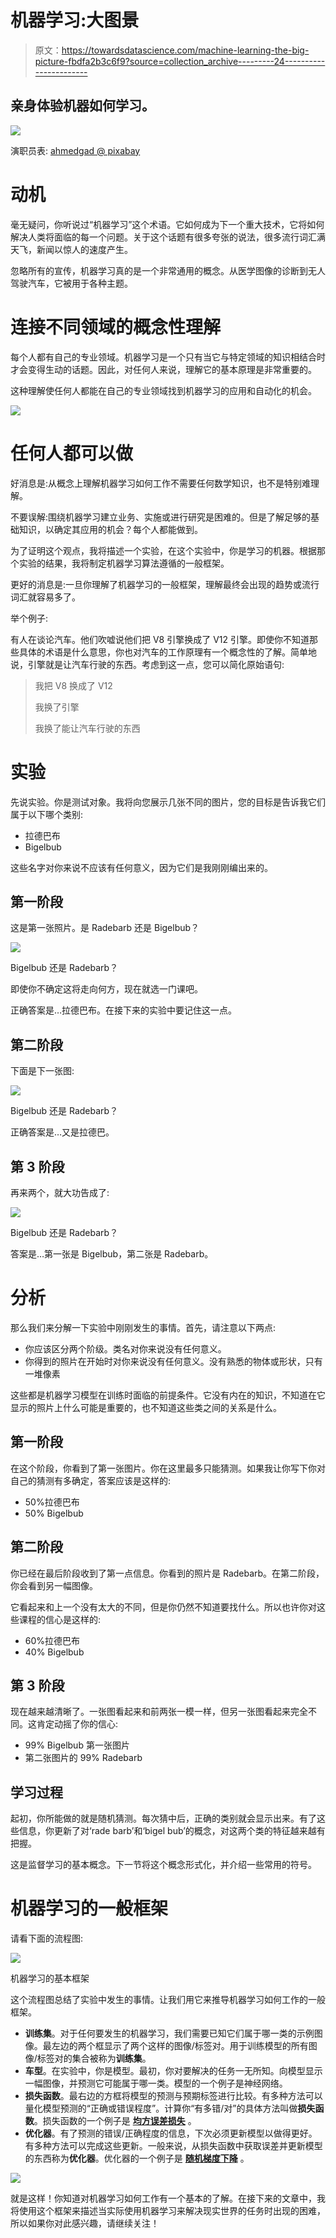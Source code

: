# 机器学习:大图景

> 原文：<https://towardsdatascience.com/machine-learning-the-big-picture-fbdfa2b3c6f9?source=collection_archive---------24----------------------->

## 亲身体验机器如何学习。

![](img/6eee7a238932094cdbd3e0b9e325217f.png)

演职员表: [ahmedgad @ pixabay](https://pixabay.com/de/users/ahmedgad-9403351/)

# 动机

毫无疑问，你听说过“机器学习”这个术语。它如何成为下一个重大技术，它将如何解决人类将面临的每一个问题。关于这个话题有很多夸张的说法，很多流行词汇满天飞，新闻以惊人的速度产生。

忽略所有的宣传，机器学习真的是一个非常通用的概念。从医学图像的诊断到无人驾驶汽车，它被用于各种主题。

# 连接不同领域的概念性理解

每个人都有自己的专业领域。机器学习是一个只有当它与特定领域的知识相结合时才会变得生动的话题。因此，对任何人来说，理解它的基本原理是非常重要的。

这种理解使任何人都能在自己的专业领域找到机器学习的应用和自动化的机会。

![](img/ac9c73eef248ffcaa4c8ff1ea3ae575b.png)

# 任何人都可以做

好消息是:从概念上理解机器学习如何工作不需要任何数学知识，也不是特别难理解。

不要误解:围绕机器学习建立业务、实施或进行研究是困难的。但是了解足够的基础知识，以确定其应用的机会？每个人都能做到。

为了证明这个观点，我将描述一个实验，在这个实验中，你是学习的机器。根据那个实验的结果，我将制定机器学习算法遵循的一般框架。

更好的消息是:一旦你理解了机器学习的一般框架，理解最终会出现的趋势或流行词汇就容易多了。

举个例子:

有人在谈论汽车。他们吹嘘说他们把 V8 引擎换成了 V12 引擎。即使你不知道那些具体的术语是什么意思，你也对汽车的工作原理有一个概念性的了解。简单地说，引擎就是让汽车行驶的东西。考虑到这一点，您可以简化原始语句:

> 我把 V8 换成了 V12
> 
> 我换了引擎
> 
> 我换了能让汽车行驶的东西

# 实验

先说实验。你是测试对象。我将向您展示几张不同的图片，您的目标是告诉我它们属于以下哪个类别:

*   拉德巴布
*   Bigelbub

这些名字对你来说不应该有任何意义，因为它们是我刚刚编出来的。

## 第一阶段

这是第一张照片。是 Radebarb 还是 Bigelbub？

![](img/639fd93859a00e3afa95514b19ddaa3d.png)

Bigelbub 还是 Radebarb？

即使你不确定这将走向何方，现在就选一门课吧。

正确答案是…拉德巴布。在接下来的实验中要记住这一点。

## 第二阶段

下面是下一张图:

![](img/823c48f178bdefdcbe2aa3887a82b875.png)

Bigelbub 还是 Radebarb？

正确答案是…又是拉德巴。

## 第 3 阶段

再来两个，就大功告成了:

![](img/6083ccc223a06c8ba7006a24ed3e4506.png)

Bigelbub 还是 Radebarb？

答案是…第一张是 Bigelbub，第二张是 Radebarb。

# 分析

那么我们来分解一下实验中刚刚发生的事情。首先，请注意以下两点:

*   你应该区分两个阶级。类名对你来说没有任何意义。
*   你得到的照片在开始时对你来说没有任何意义。没有熟悉的物体或形状，只有一堆像素

这些都是机器学习模型在训练时面临的前提条件。它没有内在的知识，不知道在它显示的照片上什么可能是重要的，也不知道这些类之间的关系是什么。

## 第一阶段

在这个阶段，你看到了第一张图片。你在这里最多只能猜测。如果我让你写下你对自己的猜测有多确定，答案应该是这样的:

*   50%拉德巴布
*   50% Bigelbub

## 第二阶段

你已经在最后阶段收到了第一点信息。你看到的照片是 Radebarb。在第二阶段，你会看到另一幅图像。

它看起来和上一个没有太大的不同，但是你仍然不知道要找什么。所以也许你对这些课程的信心是这样的:

*   60%拉德巴布
*   40% Bigelbub

## 第 3 阶段

现在越来越清晰了。一张图看起来和前两张一模一样，但另一张图看起来完全不同。这肯定动摇了你的信心:

*   99% Bigelbub 第一张图片
*   第二张图片的 99% Radebarb

## 学习过程

起初，你所能做的就是随机猜测。每次猜中后，正确的类别就会显示出来。有了这些信息，你更新了对‘rade barb’和‘bigel bub’的概念，对这两个类的特征越来越有把握。

这是监督学习的基本概念。下一节将这个概念形式化，并介绍一些常用的符号。

# 机器学习的一般框架

请看下面的流程图:

![](img/08e6dc71eee47fa6eec21f8e1c47c9ba.png)

机器学习的基本框架

这个流程图总结了实验中发生的事情。让我们用它来推导机器学习如何工作的一般框架。

*   **训练集**。对于任何要发生的机器学习，我们需要已知它们属于哪一类的示例图像。最左边的两个框显示了两个这样的图像/标签对。用于训练模型的所有图像/标签对的集合被称为**训练集**。
*   **车型**。在实验中，你是模型。最初，你对要解决的任务一无所知。向模型显示一幅图像，并预测它可能属于哪一类。模型的一个例子是神经网络。
*   **损失函数**。最右边的方框将模型的预测与预期标签进行比较。有多种方法可以量化模型预测的“正确或错误程度”。计算你“有多错/对”的具体方法叫做**损失函数**。损失函数的一个例子是 [**均方误差损失**](https://en.wikipedia.org/wiki/Mean_squared_error) 。
*   **优化器**。有了预测的错误/正确程度的信息，下次必须更新模型以做得更好。有多种方法可以完成这些更新。一般来说，从损失函数中获取误差并更新模型的东西称为**优化器**。优化器的一个例子是 [**随机梯度下降**](https://en.wikipedia.org/wiki/Stochastic_gradient_descent) 。

![](img/4f79eaca0ffe8b250aa858e5704cd3e7.png)

就是这样！你知道对机器学习如何工作有一个基本的了解。在接下来的文章中，我将使用这个框架来描述当实际使用机器学习来解决现实世界的任务时出现的困难，所以如果你对此感兴趣，请继续关注！